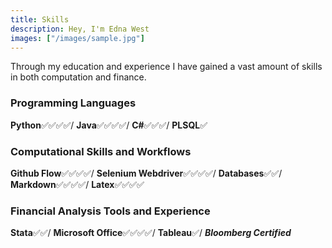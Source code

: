 ```yaml
---
title: Skills
description: Hey, I'm Edna West
images: ["/images/sample.jpg"]
---
```


Through my education and experience I have gained a vast amount of skills in both computation and finance.

### Programming Languages
**Python**:white_check_mark::white_check_mark::white_check_mark::white_check_mark:/
**Java**:white_check_mark::white_check_mark::white_check_mark::white_check_mark:/
**C#**:white_check_mark::white_check_mark::white_check_mark:/
**PLSQL**:white_check_mark:

### Computational Skills and Workflows
**Github Flow**:white_check_mark::white_check_mark::white_check_mark::white_check_mark:/
**Selenium Webdriver**:white_check_mark::white_check_mark::white_check_mark::white_check_mark:/
**Databases**:white_check_mark::white_check_mark:/
**Markdown**:white_check_mark::white_check_mark::white_check_mark::white_check_mark:/
**Latex**:white_check_mark::white_check_mark::white_check_mark::white_check_mark:

### Financial Analysis Tools and Experience
**Stata**:white_check_mark::white_check_mark:/
**Microsoft Office**:white_check_mark::white_check_mark::white_check_mark::white_check_mark:/
**Tableau**:white_check_mark:/
***Bloomberg Certified***